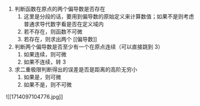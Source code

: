 ---
---

1. 判断函数在原点的两个偏导数是否存在
	1. 这里是分段的话，要用到偏导数的原始定义来计算数值；如果不是则考虑普通求导代数字看是否在定义域内
	2. 若不存在，则函数不可微
	3. 若存在，则求出两个 [[偏导数]]
2. 判断两个偏导数是否至少有一个在原点连续（可以直接跳到 3）
	1. 如果连续，则可微
	2. 如果不连续，转 3
3. 求二重极限判断得出的误差是否是距离的高阶无穷小
	1. 如果是，则可微
	2. 如果不是，则不可微

![[1714097104776.jpg]]
